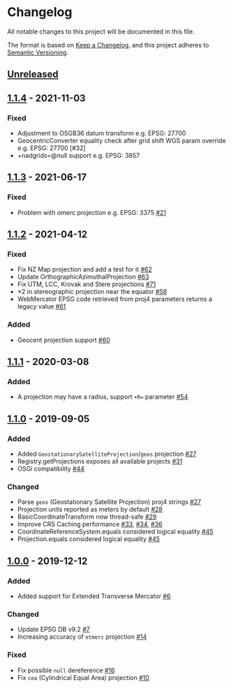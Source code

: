 # Changelog
All notable changes to this project will be documented in this file.

The format is based on [Keep a Changelog](https://keepachangelog.com/en/1.0.0/),
and this project adheres to [Semantic Versioning](https://semver.org/spec/v2.0.0.html).

## [Unreleased]

## [1.1.4] - 2021-11-03

### Fixed
- Adjustment to OSGB36 datum transform e.g. EPSG: 27700
- GeocentricConverter equality check after grid shift WGS param override e.g. EPSG: 27700 [#32]
- +nadgrids=@null support e.g. EPSG: 3857

## [1.1.3] - 2021-06-17

### Fixed
- Problem with omerc projection e.g. EPSG: 3375 [#21](https://github.com/locationtech/proj4j/issues/21)

## [1.1.2] - 2021-04-12

### Fixed
- Fix NZ Map projection and add a test for it [#62](https://github.com/locationtech/proj4j/issues/62)
- Update OrthographicAzimuthalProjection [#63](https://github.com/locationtech/proj4j/pull/63)
- Fix UTM, LCC, Krovak and Stere projections [#71](https://github.com/locationtech/proj4j/pull/71)
- *2 in stereographic projection near the equator [#58](https://github.com/locationtech/proj4j/issues/58)
- WebMercator EPSG code retrieved from proj4 parameters returns a legacy value [#61](https://github.com/locationtech/proj4j/issues/61)

### Added
- Geocent projection support [#60](https://github.com/locationtech/proj4j/pull/60)

## [1.1.1] - 2020-03-08

### Added
- A projection may have a radius, support `+R=` parameter [#54](https://github.com/locationtech/proj4j/issues/54)

## [1.1.0] - 2019-09-05

### Added
- Added `GeostationarySatelliteProjection`/`geos` projection [#27](https://github.com/locationtech/proj4j/pull/27)
- Registry.getProjections exposes all available projects [#31](https://github.com/locationtech/proj4j/pull/31)
- OSGi compatibility [#44](https://github.com/locationtech/proj4j/pull/44)

### Changed
- Parse `geos` (Geostationary Satellite Projection) proj4 strings [#27](https://github.com/locationtech/proj4j/pull/27)
- Projection units reported as meters by default [#28](https://github.com/locationtech/proj4j/pull/28)
- BasicCoordinateTransform now thread-safe [#29](https://github.com/locationtech/proj4j/pull/29)
- Improve CRS Caching performance [#33](https://github.com/locationtech/proj4j/pull/33), [#34](https://github.com/locationtech/proj4j/pull/34), [#36](https://github.com/locationtech/proj4j/pull/36)
- CoordinateReferenceSystem.equals considered logical equality [#45](https://github.com/locationtech/proj4j/pull/45)
- Projection.equals considered logical equality [#45](https://github.com/locationtech/proj4j/pull/45)

## [1.0.0] - 2019-12-12

### Added
- Added support for Extended Transverse Mercator [#6](https://github.com/locationtech/proj4j/pull/6)

### Changed
- Update EPSG DB v9.2 [#7](https://github.com/locationtech/proj4j/pull/7)
- Increasing accuracy of `etmerc` projection [#14](https://github.com/locationtech/proj4j/pull/14)

### Fixed
- Fix possible `null` dereference [#16](https://github.com/locationtech/proj4j/pull/16)
- Fix `cea` (Cylindrical Equal Area) projection [#10](https://github.com/locationtech/proj4j/pull/10)

[Unreleased]: https://github.com/locationtech/proj4j/compare/v1.1.4...HEAD
[1.1.4]: https://github.com/locationtech/proj4j/compare/v1.1.3...v1.1.4
[1.1.3]: https://github.com/locationtech/proj4j/compare/v1.1.2...v1.1.3
[1.1.2]: https://github.com/locationtech/proj4j/compare/v1.1.1...v1.1.2
[1.1.1]: https://github.com/locationtech/proj4j/compare/v1.1.0...v1.1.1
[1.1.0]: https://github.com/locationtech/proj4j/compare/v1.0.0...v1.1.0
[1.0.0]: https://github.com/locationtech/proj4j/compare/def8d6f3a1408676969eb7ce20c1f1eafa1ce010...v1.0.0
